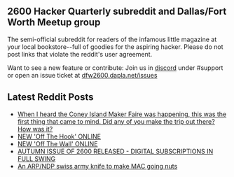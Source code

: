 ## 2600 Hacker Quarterly subreddit and Dallas/Fort Worth Meetup group
The semi-official subreddit for readers of the infamous little magazine at your local bookstore--full of goodies for the aspiring hacker. Please do not post links that violate the reddit's user agreement.

Want to see a new feature or contribute: 
Join us in [discord](https://dfw2600.dapla.net/chat) under #support or open an issue ticket at [dfw2600.dapla.net/issues](https://dfw2600.dapla.net/issues)

## Latest Reddit Posts
<!-- BLOG-POST-LIST:START -->
- [When I heard the Coney Island Maker Faire was happening, this was the first thing that came to mind. Did any of you make the trip out there? How was it?](https://www.reddit.com/r/2600/comments/17jjg6m/when_i_heard_the_coney_island_maker_faire_was/)
- [NEW 'Off The Hook' ONLINE](https://2600.com/hook/25-10-2023)
- [NEW 'Off The Wall' ONLINE](https://2600.com/wall/24-10-2023)
- [AUTUMN ISSUE OF 2600 RELEASED - DIGITAL SUBSCRIPTIONS IN FULL SWING](https://2600.com/content/autumn-issue-2600-released-digital-subscriptions-full-swing)
- [An ARP/NDP swiss army knife to make MAC going nuts](https://www.reddit.com/r/2600/comments/16vvwrb/an_arpndp_swiss_army_knife_to_make_mac_going_nuts/)
<!-- BLOG-POST-LIST:END -->
